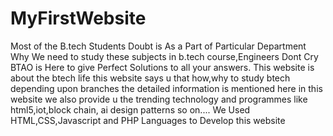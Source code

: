 # MyFirstWebsite
Most of the B.tech Students Doubt is As a Part of Particular Department Why We need to study these subjects in b.tech course,Engineers Dont Cry BTAO is Here to give Perfect Solutions to all your answers.
This website is about the btech life this website says u that how,why to study btech depending upon branches the detailed information is mentioned here in this website we also provide u the trending technology and programmes like html5,iot,block chain, ai design patterns so on....
We Used HTML,CSS,Javascript and PHP Languages to Develop this website
